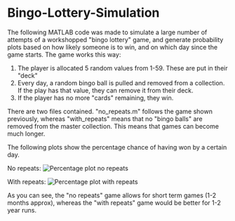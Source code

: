 # Bingo-Lottery-Simulation
The following MATLAB code was made to simulate a large number of attempts of a workshopped "bingo lottery" game, and generate probability plots based on how likely someone is to win, and on which day since the game starts. The game works this way:

1. The player is allocated 5 random values from 1-59. These are put in their "deck"
2. Every day, a random bingo ball is pulled and removed from a collection. If the play has that value, they can remove it from their deck.
3. If the player has no more "cards" remaining, they win.

There are two files contained. "no_repeats.m" follows the game shown previously, whereas "with_repeats" means that no "bingo balls" are removed from the master collection. This means that games can become much longer.

The following plots show the percentage chance of having won by a certain day.

No repeats:
![Percentage plot no repeats](https://github.com/user-attachments/assets/3be77f44-6056-49b4-91e4-0420ff372bbe)

With repeats:
![Percentage plot with repeats](https://github.com/user-attachments/assets/eca63045-7a89-469a-b0d1-49d7eaf2e17c)


As you can see, the "no repeats" game allows for short term games (1-2 months approx), whereas the "with repeats" game would be better for 1-2 year runs.
